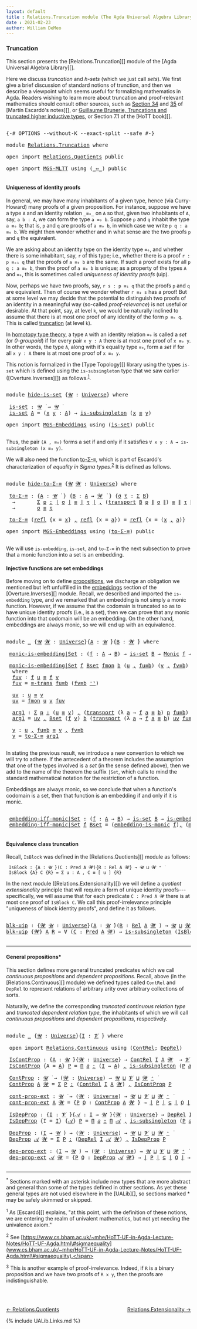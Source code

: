 ```yaml
---
layout: default
title : Relations.Truncation module (The Agda Universal Algebra Library)
date : 2021-02-23
author: William DeMeo
---
```


### <a id="truncation">Truncation</a>

This section presents the [Relations.Truncation][] module of the [Agda Universal Algebra Library][].

Here we discuss *truncation* and *h-sets* (which we just call *sets*).  We first give a brief discussion of standard notions of trunction, and then we describe a viewpoint which seems useful for formalizing mathematics in Agda. Readers wishing to learn more about truncation and proof-relevant mathematics should consult other sources, such as [Section 34](https://www.cs.bham.ac.uk/~mhe/HoTT-UF-in-Agda-Lecture-Notes/HoTT-UF-Agda.html#truncation) and [35](https://www.cs.bham.ac.uk/~mhe/HoTT-UF-in-Agda-Lecture-Notes/HoTT-UF-Agda.html#resizing) of [Martín Escardó's notes][], or [Guillaume Brunerie, Truncations and truncated higher inductive types](https://homotopytypetheory.org/2012/09/16/truncations-and-truncated-higher-inductive-types/), or Section 7.1 of the [HoTT book][].

<pre class="Agda">

<a id="1077" class="Symbol">{-#</a> <a id="1081" class="Keyword">OPTIONS</a> <a id="1089" class="Pragma">--without-K</a> <a id="1101" class="Pragma">--exact-split</a> <a id="1115" class="Pragma">--safe</a> <a id="1122" class="Symbol">#-}</a>

<a id="1127" class="Keyword">module</a> <a id="1134" href="Relations.Truncation.html" class="Module">Relations.Truncation</a> <a id="1155" class="Keyword">where</a>

<a id="1162" class="Keyword">open</a> <a id="1167" class="Keyword">import</a> <a id="1174" href="Relations.Quotients.html" class="Module">Relations.Quotients</a> <a id="1194" class="Keyword">public</a>

<a id="1202" class="Keyword">open</a> <a id="1207" class="Keyword">import</a> <a id="1214" href="MGS-MLTT.html" class="Module">MGS-MLTT</a> <a id="1223" class="Keyword">using</a> <a id="1229" class="Symbol">(</a><a id="1230" href="MGS-MLTT.html#7080" class="Function Operator">_⇔_</a><a id="1233" class="Symbol">)</a> <a id="1235" class="Keyword">public</a>

</pre>

#### <a id="uniqueness-of-identity-proofs">Uniqueness of identity proofs</a>

In general, we may have many inhabitants of a given type, hence (via Curry-Howard) many proofs of a given proposition. For instance, suppose we have a type `A` and an identity relation `_≡₀_` on `A` so that, given two inhabitants of `A`, say, `a b : A`, we can form the type `a ≡₀ b`. Suppose `p` and `q` inhabit the type `a ≡₀ b`; that is, `p` and `q` are proofs of `a ≡₀ b`, in which case we write `p q : a ≡₀ b`. We might then wonder whether and in what sense are the two proofs `p` and `q` the equivalent.

We are asking about an identity type on the identity type `≡₀`, and whether there is some inhabitant,
say, `r` of this type; i.e., whether there is a proof `r : p ≡ₓ₁ q` that the proofs of `a ≡₀ b` are the same.
If such a proof exists for all `p q : a ≡₀ b`, then the proof of `a ≡₀ b` is unique; as a property of
the types `A` and `≡₀`, this is sometimes called <a id="uniqueness-of-identity-proofs">*uniqueness of identity proofs*</a> (uip).

Now, perhaps we have two proofs, say, `r s : p ≡₁ q` that the proofs `p` and `q` are equivalent. Then of course we wonder whether `r ≡₂ s` has a proof!  But at some level we may decide that the potential to distinguish two proofs of an identity in a meaningful way (so-called *proof-relevance*) is not useful or desirable.  At that point, say, at level `k`, we would be naturally inclined to assume that there is at most one proof of any identity of the form `p ≡ₖ q`.  This is called [truncation](https://www.cs.bham.ac.uk/~mhe/HoTT-UF-in-Agda-Lecture-Notes/HoTT-UF-Agda.html#truncation) (at level `k`).

In [homotopy type theory](https://homotopytypetheory.org), a type `A` with an identity relation `≡₀` is called a *set* (or *0-groupoid*) if for every pair `x y : A` there is at most one proof of `x ≡₀ y`. In other words, the type `A`, along with it's equality type `≡₀`, form a *set* if for all `x y : A` there is at most one proof of `x ≡₀ y`.

This notion is formalized in the [Type Topology][] library using the types `is-set` which is defined using the `is-subsingleton` type that we saw earlier ([Overture.Inverses][]) as follows.<sup>[1](Relations.Truncation.html#fn1)</sup>.

<pre class="Agda">

<a id="3492" class="Keyword">module</a> <a id="hide-is-set"></a><a id="3499" href="Relations.Truncation.html#3499" class="Module">hide-is-set</a> <a id="3511" class="Symbol">{</a><a id="3512" href="Relations.Truncation.html#3512" class="Bound">𝓤</a> <a id="3514" class="Symbol">:</a> <a id="3516" href="Universes.html#205" class="Postulate">Universe</a><a id="3524" class="Symbol">}</a> <a id="3526" class="Keyword">where</a>

 <a id="hide-is-set.is-set"></a><a id="3534" href="Relations.Truncation.html#3534" class="Function">is-set</a> <a id="3541" class="Symbol">:</a> <a id="3543" href="Relations.Truncation.html#3512" class="Bound">𝓤</a> <a id="3545" href="Universes.html#403" class="Function Operator">̇</a> <a id="3547" class="Symbol">→</a> <a id="3549" href="Relations.Truncation.html#3512" class="Bound">𝓤</a> <a id="3551" href="Universes.html#403" class="Function Operator">̇</a>
 <a id="3554" href="Relations.Truncation.html#3534" class="Function">is-set</a> <a id="3561" href="Relations.Truncation.html#3561" class="Bound">A</a> <a id="3563" class="Symbol">=</a> <a id="3565" class="Symbol">(</a><a id="3566" href="Relations.Truncation.html#3566" class="Bound">x</a> <a id="3568" href="Relations.Truncation.html#3568" class="Bound">y</a> <a id="3570" class="Symbol">:</a> <a id="3572" href="Relations.Truncation.html#3561" class="Bound">A</a><a id="3573" class="Symbol">)</a> <a id="3575" class="Symbol">→</a> <a id="3577" href="MGS-Basic-UF.html#743" class="Function">is-subsingleton</a> <a id="3593" class="Symbol">(</a><a id="3594" href="Relations.Truncation.html#3566" class="Bound">x</a> <a id="3596" href="Overture.Equality.html#2419" class="Datatype Operator">≡</a> <a id="3598" href="Relations.Truncation.html#3568" class="Bound">y</a><a id="3599" class="Symbol">)</a>

<a id="3602" class="Keyword">open</a> <a id="3607" class="Keyword">import</a> <a id="3614" href="MGS-Embeddings.html" class="Module">MGS-Embeddings</a> <a id="3629" class="Keyword">using</a> <a id="3635" class="Symbol">(</a><a id="3636" href="MGS-Basic-UF.html#1929" class="Function">is-set</a><a id="3642" class="Symbol">)</a> <a id="3644" class="Keyword">public</a>

</pre>

Thus, the pair `(A , ≡₀)` forms a set if and only if it satisfies `∀ x y : A → is-subsingleton (x ≡₀ y)`.

We will also need the function [to-Σ-≡](https://www.cs.bham.ac.uk/~mhe/HoTT-UF-in-Agda-Lecture-Notes/HoTT-UF-Agda.html#sigmaequality), which is part of Escardó's characterization of *equality in Sigma types*.<sup>[2](Relations.Truncation.html#fn2)</sup> It is defined as follows.

<pre class="Agda">

<a id="4066" class="Keyword">module</a> <a id="hide-to-Σ-≡"></a><a id="4073" href="Relations.Truncation.html#4073" class="Module">hide-to-Σ-≡</a> <a id="4085" class="Symbol">{</a><a id="4086" href="Relations.Truncation.html#4086" class="Bound">𝓤</a> <a id="4088" href="Relations.Truncation.html#4088" class="Bound">𝓦</a> <a id="4090" class="Symbol">:</a> <a id="4092" href="Universes.html#205" class="Postulate">Universe</a><a id="4100" class="Symbol">}</a> <a id="4102" class="Keyword">where</a>

 <a id="hide-to-Σ-≡.to-Σ-≡"></a><a id="4110" href="Relations.Truncation.html#4110" class="Function">to-Σ-≡</a> <a id="4117" class="Symbol">:</a> <a id="4119" class="Symbol">{</a><a id="4120" href="Relations.Truncation.html#4120" class="Bound">A</a> <a id="4122" class="Symbol">:</a> <a id="4124" href="Relations.Truncation.html#4086" class="Bound">𝓤</a> <a id="4126" href="Universes.html#403" class="Function Operator">̇</a> <a id="4128" class="Symbol">}</a> <a id="4130" class="Symbol">{</a><a id="4131" href="Relations.Truncation.html#4131" class="Bound">B</a> <a id="4133" class="Symbol">:</a> <a id="4135" href="Relations.Truncation.html#4120" class="Bound">A</a> <a id="4137" class="Symbol">→</a> <a id="4139" href="Relations.Truncation.html#4088" class="Bound">𝓦</a> <a id="4141" href="Universes.html#403" class="Function Operator">̇</a> <a id="4143" class="Symbol">}</a> <a id="4145" class="Symbol">{</a><a id="4146" href="Relations.Truncation.html#4146" class="Bound">σ</a> <a id="4148" href="Relations.Truncation.html#4148" class="Bound">τ</a> <a id="4150" class="Symbol">:</a> <a id="4152" href="Sigma-Type.html#120" class="Record">Σ</a> <a id="4154" href="Relations.Truncation.html#4131" class="Bound">B</a><a id="4155" class="Symbol">}</a>
  <a id="4159" class="Symbol">→</a>       <a id="4167" href="MGS-MLTT.html#3074" class="Function">Σ</a> <a id="4169" href="Relations.Truncation.html#4169" class="Bound">p</a> <a id="4171" href="MGS-MLTT.html#3074" class="Function">꞉</a> <a id="4173" href="Overture.Preliminaries.html#13832" class="Function Operator">∣</a> <a id="4175" href="Relations.Truncation.html#4146" class="Bound">σ</a> <a id="4177" href="Overture.Preliminaries.html#13832" class="Function Operator">∣</a> <a id="4179" href="Overture.Equality.html#2419" class="Datatype Operator">≡</a> <a id="4181" href="Overture.Preliminaries.html#13832" class="Function Operator">∣</a> <a id="4183" href="Relations.Truncation.html#4148" class="Bound">τ</a> <a id="4185" href="Overture.Preliminaries.html#13832" class="Function Operator">∣</a> <a id="4187" href="MGS-MLTT.html#3074" class="Function">,</a> <a id="4189" class="Symbol">(</a><a id="4190" href="MGS-MLTT.html#4946" class="Function">transport</a> <a id="4200" href="Relations.Truncation.html#4131" class="Bound">B</a> <a id="4202" href="Relations.Truncation.html#4169" class="Bound">p</a> <a id="4204" href="Overture.Preliminaries.html#13884" class="Function Operator">∥</a> <a id="4206" href="Relations.Truncation.html#4146" class="Bound">σ</a> <a id="4208" href="Overture.Preliminaries.html#13884" class="Function Operator">∥</a><a id="4209" class="Symbol">)</a> <a id="4211" href="Overture.Equality.html#2419" class="Datatype Operator">≡</a> <a id="4213" href="Overture.Preliminaries.html#13884" class="Function Operator">∥</a> <a id="4215" href="Relations.Truncation.html#4148" class="Bound">τ</a> <a id="4217" href="Overture.Preliminaries.html#13884" class="Function Operator">∥</a>
  <a id="4221" class="Symbol">→</a>       <a id="4229" href="Relations.Truncation.html#4146" class="Bound">σ</a> <a id="4231" href="Overture.Equality.html#2419" class="Datatype Operator">≡</a> <a id="4233" href="Relations.Truncation.html#4148" class="Bound">τ</a>

 <a id="4237" href="Relations.Truncation.html#4110" class="Function">to-Σ-≡</a> <a id="4244" class="Symbol">(</a><a id="4245" href="Identity-Type.html#162" class="InductiveConstructor">refl</a> <a id="4250" class="Symbol">{</a><a id="4251" class="Argument">x</a> <a id="4253" class="Symbol">=</a> <a id="4255" href="Relations.Truncation.html#4255" class="Bound">x</a><a id="4256" class="Symbol">}</a> <a id="4258" href="MGS-MLTT.html#2929" class="InductiveConstructor Operator">,</a> <a id="4260" href="Identity-Type.html#162" class="InductiveConstructor">refl</a> <a id="4265" class="Symbol">{</a><a id="4266" class="Argument">x</a> <a id="4268" class="Symbol">=</a> <a id="4270" href="Relations.Truncation.html#4270" class="Bound">a</a><a id="4271" class="Symbol">})</a> <a id="4274" class="Symbol">=</a> <a id="4276" href="Identity-Type.html#162" class="InductiveConstructor">refl</a> <a id="4281" class="Symbol">{</a><a id="4282" class="Argument">x</a> <a id="4284" class="Symbol">=</a> <a id="4286" class="Symbol">(</a><a id="4287" href="Relations.Truncation.html#4255" class="Bound">x</a> <a id="4289" href="MGS-MLTT.html#2929" class="InductiveConstructor Operator">,</a> <a id="4291" href="Relations.Truncation.html#4270" class="Bound">a</a><a id="4292" class="Symbol">)}</a>

<a id="4296" class="Keyword">open</a> <a id="4301" class="Keyword">import</a> <a id="4308" href="MGS-Embeddings.html" class="Module">MGS-Embeddings</a> <a id="4323" class="Keyword">using</a> <a id="4329" class="Symbol">(</a><a id="4330" href="MGS-Basic-UF.html#7284" class="Function">to-Σ-≡</a><a id="4336" class="Symbol">)</a> <a id="4338" class="Keyword">public</a>

</pre>

We will use `is-embedding`, `is-set`, and `to-Σ-≡` in the next subsection to prove that a monic function into a set is an embedding.


#### <a id="injective-functions-are-set-embeddings">Injective functions are set embeddings</a>

Before moving on to define [propositions](Overture.Truncation.html#propositions), we discharge an obligation we mentioned but left unfulfilled in the [embeddings](Overture.Inverses.html#embeddings) section of the [Overture.Inverses][] module.  Recall, we described and imported the `is-embedding` type, and we remarked that an embedding is not simply a monic function.  However, if we assume that the codomain is truncated so as to have unique identity proofs (i.e., is a set), then we can prove that any monic function into that codomain will be an embedding.  On the other hand, embeddings are always monic, so we will end up with an equivalence.

<pre class="Agda">

<a id="5253" class="Keyword">module</a> <a id="5260" href="Relations.Truncation.html#5260" class="Module">_</a> <a id="5262" class="Symbol">{</a><a id="5263" href="Relations.Truncation.html#5263" class="Bound">𝓤</a> <a id="5265" href="Relations.Truncation.html#5265" class="Bound">𝓦</a> <a id="5267" class="Symbol">:</a> <a id="5269" href="Universes.html#205" class="Postulate">Universe</a><a id="5277" class="Symbol">}{</a><a id="5279" href="Relations.Truncation.html#5279" class="Bound">A</a> <a id="5281" class="Symbol">:</a> <a id="5283" href="Relations.Truncation.html#5263" class="Bound">𝓤</a> <a id="5285" href="Universes.html#403" class="Function Operator">̇</a><a id="5286" class="Symbol">}{</a><a id="5288" href="Relations.Truncation.html#5288" class="Bound">B</a> <a id="5290" class="Symbol">:</a> <a id="5292" href="Relations.Truncation.html#5265" class="Bound">𝓦</a> <a id="5294" href="Universes.html#403" class="Function Operator">̇</a><a id="5295" class="Symbol">}</a> <a id="5297" class="Keyword">where</a>

 <a id="5305" href="Relations.Truncation.html#5305" class="Function">monic-is-embedding|Set</a> <a id="5328" class="Symbol">:</a> <a id="5330" class="Symbol">(</a><a id="5331" href="Relations.Truncation.html#5331" class="Bound">f</a> <a id="5333" class="Symbol">:</a> <a id="5335" href="Relations.Truncation.html#5279" class="Bound">A</a> <a id="5337" class="Symbol">→</a> <a id="5339" href="Relations.Truncation.html#5288" class="Bound">B</a><a id="5340" class="Symbol">)</a> <a id="5342" class="Symbol">→</a> <a id="5344" href="MGS-Basic-UF.html#1929" class="Function">is-set</a> <a id="5351" href="Relations.Truncation.html#5288" class="Bound">B</a> <a id="5353" class="Symbol">→</a> <a id="5355" href="Overture.Inverses.html#3777" class="Function">Monic</a> <a id="5361" href="Relations.Truncation.html#5331" class="Bound">f</a> <a id="5363" class="Symbol">→</a> <a id="5365" href="MGS-Embeddings.html#384" class="Function">is-embedding</a> <a id="5378" href="Relations.Truncation.html#5331" class="Bound">f</a>

 <a id="5382" href="Relations.Truncation.html#5305" class="Function">monic-is-embedding|Set</a> <a id="5405" href="Relations.Truncation.html#5405" class="Bound">f</a> <a id="5407" href="Relations.Truncation.html#5407" class="Bound">Bset</a> <a id="5412" href="Relations.Truncation.html#5412" class="Bound">fmon</a> <a id="5417" href="Relations.Truncation.html#5417" class="Bound">b</a> <a id="5419" class="Symbol">(</a><a id="5420" href="Relations.Truncation.html#5420" class="Bound">u</a> <a id="5422" href="MGS-MLTT.html#2929" class="InductiveConstructor Operator">,</a> <a id="5424" href="Relations.Truncation.html#5424" class="Bound">fu≡b</a><a id="5428" class="Symbol">)</a> <a id="5430" class="Symbol">(</a><a id="5431" href="Relations.Truncation.html#5431" class="Bound">v</a> <a id="5433" href="MGS-MLTT.html#2929" class="InductiveConstructor Operator">,</a> <a id="5435" href="Relations.Truncation.html#5435" class="Bound">fv≡b</a><a id="5439" class="Symbol">)</a> <a id="5441" class="Symbol">=</a> <a id="5443" href="Relations.Truncation.html#5675" class="Function">γ</a>
  <a id="5447" class="Keyword">where</a>
  <a id="5455" href="Relations.Truncation.html#5455" class="Function">fuv</a> <a id="5459" class="Symbol">:</a> <a id="5461" href="Relations.Truncation.html#5405" class="Bound">f</a> <a id="5463" href="Relations.Truncation.html#5420" class="Bound">u</a> <a id="5465" href="Overture.Equality.html#2419" class="Datatype Operator">≡</a> <a id="5467" href="Relations.Truncation.html#5405" class="Bound">f</a> <a id="5469" href="Relations.Truncation.html#5431" class="Bound">v</a>
  <a id="5473" href="Relations.Truncation.html#5455" class="Function">fuv</a> <a id="5477" class="Symbol">=</a> <a id="5479" href="Overture.Equality.html#2957" class="Function">≡-trans</a> <a id="5487" href="Relations.Truncation.html#5424" class="Bound">fu≡b</a> <a id="5492" class="Symbol">(</a><a id="5493" href="Relations.Truncation.html#5435" class="Bound">fv≡b</a> <a id="5498" href="MGS-MLTT.html#6125" class="Function Operator">⁻¹</a><a id="5500" class="Symbol">)</a>

  <a id="5505" href="Relations.Truncation.html#5505" class="Function">uv</a> <a id="5508" class="Symbol">:</a> <a id="5510" href="Relations.Truncation.html#5420" class="Bound">u</a> <a id="5512" href="Overture.Equality.html#2419" class="Datatype Operator">≡</a> <a id="5514" href="Relations.Truncation.html#5431" class="Bound">v</a>
  <a id="5518" href="Relations.Truncation.html#5505" class="Function">uv</a> <a id="5521" class="Symbol">=</a> <a id="5523" href="Relations.Truncation.html#5412" class="Bound">fmon</a> <a id="5528" href="Relations.Truncation.html#5420" class="Bound">u</a> <a id="5530" href="Relations.Truncation.html#5431" class="Bound">v</a> <a id="5532" href="Relations.Truncation.html#5455" class="Function">fuv</a>

  <a id="5539" href="Relations.Truncation.html#5539" class="Function">arg1</a> <a id="5544" class="Symbol">:</a> <a id="5546" href="MGS-MLTT.html#3074" class="Function">Σ</a> <a id="5548" href="Relations.Truncation.html#5548" class="Bound">p</a> <a id="5550" href="MGS-MLTT.html#3074" class="Function">꞉</a> <a id="5552" class="Symbol">(</a><a id="5553" href="Relations.Truncation.html#5420" class="Bound">u</a> <a id="5555" href="Overture.Equality.html#2419" class="Datatype Operator">≡</a> <a id="5557" href="Relations.Truncation.html#5431" class="Bound">v</a><a id="5558" class="Symbol">)</a> <a id="5560" href="MGS-MLTT.html#3074" class="Function">,</a> <a id="5562" class="Symbol">(</a><a id="5563" href="MGS-MLTT.html#4946" class="Function">transport</a> <a id="5573" class="Symbol">(λ</a> <a id="5576" href="Relations.Truncation.html#5576" class="Bound">a</a> <a id="5578" class="Symbol">→</a> <a id="5580" href="Relations.Truncation.html#5405" class="Bound">f</a> <a id="5582" href="Relations.Truncation.html#5576" class="Bound">a</a> <a id="5584" href="Overture.Equality.html#2419" class="Datatype Operator">≡</a> <a id="5586" href="Relations.Truncation.html#5417" class="Bound">b</a><a id="5587" class="Symbol">)</a> <a id="5589" href="Relations.Truncation.html#5548" class="Bound">p</a> <a id="5591" href="Relations.Truncation.html#5424" class="Bound">fu≡b</a><a id="5595" class="Symbol">)</a> <a id="5597" href="Overture.Equality.html#2419" class="Datatype Operator">≡</a> <a id="5599" href="Relations.Truncation.html#5435" class="Bound">fv≡b</a>
  <a id="5606" href="Relations.Truncation.html#5539" class="Function">arg1</a> <a id="5611" class="Symbol">=</a> <a id="5613" href="Relations.Truncation.html#5505" class="Function">uv</a> <a id="5616" href="MGS-MLTT.html#2929" class="InductiveConstructor Operator">,</a> <a id="5618" href="Relations.Truncation.html#5407" class="Bound">Bset</a> <a id="5623" class="Symbol">(</a><a id="5624" href="Relations.Truncation.html#5405" class="Bound">f</a> <a id="5626" href="Relations.Truncation.html#5431" class="Bound">v</a><a id="5627" class="Symbol">)</a> <a id="5629" href="Relations.Truncation.html#5417" class="Bound">b</a> <a id="5631" class="Symbol">(</a><a id="5632" href="MGS-MLTT.html#4946" class="Function">transport</a> <a id="5642" class="Symbol">(λ</a> <a id="5645" href="Relations.Truncation.html#5645" class="Bound">a</a> <a id="5647" class="Symbol">→</a> <a id="5649" href="Relations.Truncation.html#5405" class="Bound">f</a> <a id="5651" href="Relations.Truncation.html#5645" class="Bound">a</a> <a id="5653" href="Overture.Equality.html#2419" class="Datatype Operator">≡</a> <a id="5655" href="Relations.Truncation.html#5417" class="Bound">b</a><a id="5656" class="Symbol">)</a> <a id="5658" href="Relations.Truncation.html#5505" class="Function">uv</a> <a id="5661" href="Relations.Truncation.html#5424" class="Bound">fu≡b</a><a id="5665" class="Symbol">)</a> <a id="5667" href="Relations.Truncation.html#5435" class="Bound">fv≡b</a>

  <a id="5675" href="Relations.Truncation.html#5675" class="Function">γ</a> <a id="5677" class="Symbol">:</a> <a id="5679" href="Relations.Truncation.html#5420" class="Bound">u</a> <a id="5681" href="MGS-MLTT.html#2929" class="InductiveConstructor Operator">,</a> <a id="5683" href="Relations.Truncation.html#5424" class="Bound">fu≡b</a> <a id="5688" href="Overture.Equality.html#2419" class="Datatype Operator">≡</a> <a id="5690" href="Relations.Truncation.html#5431" class="Bound">v</a> <a id="5692" href="MGS-MLTT.html#2929" class="InductiveConstructor Operator">,</a> <a id="5694" href="Relations.Truncation.html#5435" class="Bound">fv≡b</a>
  <a id="5701" href="Relations.Truncation.html#5675" class="Function">γ</a> <a id="5703" class="Symbol">=</a> <a id="5705" href="MGS-Basic-UF.html#7284" class="Function">to-Σ-≡</a> <a id="5712" href="Relations.Truncation.html#5539" class="Function">arg1</a>

</pre>

In stating the previous result, we introduce a new convention to which we will try to adhere. If the antecedent of a theorem includes the assumption that one of the types involved is a *set* (in the sense defined above), then we add to the name of the theorem the suffix `|Set`, which calls to mind the standard mathematical notation for the restriction of a function.

Embeddings are always monic, so we conclude that when a function's codomain is a set, then that function is an embedding if and only if it is monic.

<pre class="Agda">

 <a id="6265" href="Relations.Truncation.html#6265" class="Function">embedding-iff-monic|Set</a> <a id="6289" class="Symbol">:</a> <a id="6291" class="Symbol">(</a><a id="6292" href="Relations.Truncation.html#6292" class="Bound">f</a> <a id="6294" class="Symbol">:</a> <a id="6296" href="Relations.Truncation.html#5279" class="Bound">A</a> <a id="6298" class="Symbol">→</a> <a id="6300" href="Relations.Truncation.html#5288" class="Bound">B</a><a id="6301" class="Symbol">)</a> <a id="6303" class="Symbol">→</a> <a id="6305" href="MGS-Basic-UF.html#1929" class="Function">is-set</a> <a id="6312" href="Relations.Truncation.html#5288" class="Bound">B</a> <a id="6314" class="Symbol">→</a> <a id="6316" href="MGS-Embeddings.html#384" class="Function">is-embedding</a> <a id="6329" href="Relations.Truncation.html#6292" class="Bound">f</a> <a id="6331" href="MGS-MLTT.html#7080" class="Function Operator">⇔</a> <a id="6333" href="Overture.Inverses.html#3777" class="Function">Monic</a> <a id="6339" href="Relations.Truncation.html#6292" class="Bound">f</a>
 <a id="6342" href="Relations.Truncation.html#6265" class="Function">embedding-iff-monic|Set</a> <a id="6366" href="Relations.Truncation.html#6366" class="Bound">f</a> <a id="6368" href="Relations.Truncation.html#6368" class="Bound">Bset</a> <a id="6373" class="Symbol">=</a> <a id="6375" class="Symbol">(</a><a id="6376" href="Overture.Inverses.html#5685" class="Function">embedding-is-monic</a> <a id="6395" href="Relations.Truncation.html#6366" class="Bound">f</a><a id="6396" class="Symbol">)</a><a id="6397" href="MGS-MLTT.html#2929" class="InductiveConstructor Operator">,</a> <a id="6399" class="Symbol">(</a><a id="6400" href="Relations.Truncation.html#5305" class="Function">monic-is-embedding|Set</a> <a id="6423" href="Relations.Truncation.html#6366" class="Bound">f</a> <a id="6425" href="Relations.Truncation.html#6368" class="Bound">Bset</a><a id="6429" class="Symbol">)</a>

</pre>


#### <a id="equivalence-class-truncation">Equivalence class truncation</a>

Recall, `IsBlock` was defined in the [Relations.Quotients][] module as follows:

```
 IsBlock : {A : 𝓤 ̇}(C : Pred A 𝓦){R : Rel A 𝓦} → 𝓤 ⊔ 𝓦 ⁺ ̇
 IsBlock {A} C {R} = Σ u ꞉ A , C ≡ [ u ] {R}
```

In the next module ([Relations.Extensionality][]) we will define a *quotient extensionality* principle that will require a form of unique identity proofs---specifically, we will assume that for each predicate `C : Pred A 𝓦` there is at most one proof of `IsBlock C`. We call this proof-irrelevance principle "uniqueness of block identity proofs", and define it as follows.

<pre class="Agda">

<a id="blk-uip"></a><a id="7104" href="Relations.Truncation.html#7104" class="Function">blk-uip</a> <a id="7112" class="Symbol">:</a> <a id="7114" class="Symbol">{</a><a id="7115" href="Relations.Truncation.html#7115" class="Bound">𝓦</a> <a id="7117" href="Relations.Truncation.html#7117" class="Bound">𝓤</a> <a id="7119" class="Symbol">:</a> <a id="7121" href="Universes.html#205" class="Postulate">Universe</a><a id="7129" class="Symbol">}(</a><a id="7131" href="Relations.Truncation.html#7131" class="Bound">A</a> <a id="7133" class="Symbol">:</a> <a id="7135" href="Relations.Truncation.html#7117" class="Bound">𝓤</a> <a id="7137" href="Universes.html#403" class="Function Operator">̇</a><a id="7138" class="Symbol">)(</a><a id="7140" href="Relations.Truncation.html#7140" class="Bound">R</a> <a id="7142" class="Symbol">:</a> <a id="7144" href="Relations.Discrete.html#4775" class="Function">Rel</a> <a id="7148" href="Relations.Truncation.html#7131" class="Bound">A</a> <a id="7150" href="Relations.Truncation.html#7115" class="Bound">𝓦</a> <a id="7152" class="Symbol">)</a> <a id="7154" class="Symbol">→</a> <a id="7156" href="Relations.Truncation.html#7117" class="Bound">𝓤</a> <a id="7158" href="Agda.Primitive.html#636" class="Primitive Operator">⊔</a> <a id="7160" href="Relations.Truncation.html#7115" class="Bound">𝓦</a> <a id="7162" href="Universes.html#181" class="Primitive Operator">⁺</a> <a id="7164" href="Universes.html#403" class="Function Operator">̇</a>
<a id="7166" href="Relations.Truncation.html#7104" class="Function">blk-uip</a> <a id="7174" class="Symbol">{</a><a id="7175" href="Relations.Truncation.html#7175" class="Bound">𝓦</a><a id="7176" class="Symbol">}</a> <a id="7178" href="Relations.Truncation.html#7178" class="Bound">A</a> <a id="7180" href="Relations.Truncation.html#7180" class="Bound">R</a> <a id="7182" class="Symbol">=</a> <a id="7184" class="Symbol">∀</a> <a id="7186" class="Symbol">(</a><a id="7187" href="Relations.Truncation.html#7187" class="Bound">C</a> <a id="7189" class="Symbol">:</a> <a id="7191" href="Relations.Discrete.html#1534" class="Function">Pred</a> <a id="7196" href="Relations.Truncation.html#7178" class="Bound">A</a> <a id="7198" href="Relations.Truncation.html#7175" class="Bound">𝓦</a><a id="7199" class="Symbol">)</a> <a id="7201" class="Symbol">→</a> <a id="7203" href="MGS-Basic-UF.html#743" class="Function">is-subsingleton</a> <a id="7219" class="Symbol">(</a><a id="7220" href="Relations.Quotients.html#4062" class="Function">IsBlock</a> <a id="7228" href="Relations.Truncation.html#7187" class="Bound">C</a> <a id="7230" class="Symbol">{</a><a id="7231" href="Relations.Truncation.html#7180" class="Bound">R</a><a id="7232" class="Symbol">})</a>

</pre>


----------------------------

#### <a id="general-propositions">General propositions*</a>

This section defines more general truncated predicates which we call *continuous propositions* and *dependent propositions*. Recall, above (in the [Relations.Continuous][] module) we defined types called `ContRel` and `DepRel` to represent relations of arbitrary arity over arbitrary collections of sorts.

Naturally, we define the corresponding *truncated continuous relation type* and *truncated dependent relation type*, the inhabitants of which we will call *continuous propositions* and *dependent propositions*, respectively.

<pre class="Agda">

<a id="7887" class="Keyword">module</a> <a id="7894" href="Relations.Truncation.html#7894" class="Module">_</a> <a id="7896" class="Symbol">{</a><a id="7897" href="Relations.Truncation.html#7897" class="Bound">𝓤</a> <a id="7899" class="Symbol">:</a> <a id="7901" href="Universes.html#205" class="Postulate">Universe</a><a id="7909" class="Symbol">}{</a><a id="7911" href="Relations.Truncation.html#7911" class="Bound">I</a> <a id="7913" class="Symbol">:</a> <a id="7915" href="Universes.html#262" class="Generalizable">𝓥</a> <a id="7917" href="Universes.html#403" class="Function Operator">̇</a><a id="7918" class="Symbol">}</a> <a id="7920" class="Keyword">where</a>

 <a id="7928" class="Keyword">open</a> <a id="7933" class="Keyword">import</a> <a id="7940" href="Relations.Continuous.html" class="Module">Relations.Continuous</a> <a id="7961" class="Keyword">using</a> <a id="7967" class="Symbol">(</a><a id="7968" href="Relations.Continuous.html#2959" class="Function">ContRel</a><a id="7975" class="Symbol">;</a> <a id="7977" href="Relations.Continuous.html#3581" class="Function">DepRel</a><a id="7983" class="Symbol">)</a>

 <a id="7987" href="Relations.Truncation.html#7987" class="Function">IsContProp</a> <a id="7998" class="Symbol">:</a> <a id="8000" class="Symbol">{</a><a id="8001" href="Relations.Truncation.html#8001" class="Bound">A</a> <a id="8003" class="Symbol">:</a> <a id="8005" href="Relations.Truncation.html#7897" class="Bound">𝓤</a> <a id="8007" href="Universes.html#403" class="Function Operator">̇</a><a id="8008" class="Symbol">}{</a><a id="8010" href="Relations.Truncation.html#8010" class="Bound">𝓦</a> <a id="8012" class="Symbol">:</a> <a id="8014" href="Universes.html#205" class="Postulate">Universe</a><a id="8022" class="Symbol">}</a> <a id="8024" class="Symbol">→</a> <a id="8026" href="Relations.Continuous.html#2959" class="Function">ContRel</a> <a id="8034" href="Relations.Truncation.html#7911" class="Bound">I</a> <a id="8036" href="Relations.Truncation.html#8001" class="Bound">A</a> <a id="8038" href="Relations.Truncation.html#8010" class="Bound">𝓦</a>  <a id="8041" class="Symbol">→</a> <a id="8043" href="Relations.Truncation.html#7915" class="Bound">𝓥</a> <a id="8045" href="Agda.Primitive.html#636" class="Primitive Operator">⊔</a> <a id="8047" href="Relations.Truncation.html#7897" class="Bound">𝓤</a> <a id="8049" href="Agda.Primitive.html#636" class="Primitive Operator">⊔</a> <a id="8051" href="Relations.Truncation.html#8010" class="Bound">𝓦</a> <a id="8053" href="Universes.html#403" class="Function Operator">̇</a>
 <a id="8056" href="Relations.Truncation.html#7987" class="Function">IsContProp</a> <a id="8067" class="Symbol">{</a><a id="8068" class="Argument">A</a> <a id="8070" class="Symbol">=</a> <a id="8072" href="Relations.Truncation.html#8072" class="Bound">A</a><a id="8073" class="Symbol">}</a> <a id="8075" href="Relations.Truncation.html#8075" class="Bound">P</a> <a id="8077" class="Symbol">=</a> <a id="8079" href="MGS-MLTT.html#3635" class="Function">Π</a> <a id="8081" href="Relations.Truncation.html#8081" class="Bound">𝑎</a> <a id="8083" href="MGS-MLTT.html#3635" class="Function">꞉</a> <a id="8085" class="Symbol">(</a><a id="8086" href="Relations.Truncation.html#7911" class="Bound">I</a> <a id="8088" class="Symbol">→</a> <a id="8090" href="Relations.Truncation.html#8072" class="Bound">A</a><a id="8091" class="Symbol">)</a> <a id="8093" href="MGS-MLTT.html#3635" class="Function">,</a> <a id="8095" href="MGS-Basic-UF.html#743" class="Function">is-subsingleton</a> <a id="8111" class="Symbol">(</a><a id="8112" href="Relations.Truncation.html#8075" class="Bound">P</a> <a id="8114" href="Relations.Truncation.html#8081" class="Bound">𝑎</a><a id="8115" class="Symbol">)</a>

 <a id="8119" href="Relations.Truncation.html#8119" class="Function">ContProp</a> <a id="8128" class="Symbol">:</a> <a id="8130" href="Relations.Truncation.html#7897" class="Bound">𝓤</a> <a id="8132" href="Universes.html#403" class="Function Operator">̇</a> <a id="8134" class="Symbol">→</a> <a id="8136" class="Symbol">(</a><a id="8137" href="Relations.Truncation.html#8137" class="Bound">𝓦</a> <a id="8139" class="Symbol">:</a> <a id="8141" href="Universes.html#205" class="Postulate">Universe</a><a id="8149" class="Symbol">)</a> <a id="8151" class="Symbol">→</a> <a id="8153" href="Relations.Truncation.html#7897" class="Bound">𝓤</a> <a id="8155" href="Agda.Primitive.html#636" class="Primitive Operator">⊔</a> <a id="8157" href="Relations.Truncation.html#7915" class="Bound">𝓥</a> <a id="8159" href="Agda.Primitive.html#636" class="Primitive Operator">⊔</a> <a id="8161" href="Relations.Truncation.html#8137" class="Bound">𝓦</a> <a id="8163" href="Universes.html#181" class="Primitive Operator">⁺</a> <a id="8165" href="Universes.html#403" class="Function Operator">̇</a>
 <a id="8168" href="Relations.Truncation.html#8119" class="Function">ContProp</a> <a id="8177" href="Relations.Truncation.html#8177" class="Bound">A</a> <a id="8179" href="Relations.Truncation.html#8179" class="Bound">𝓦</a> <a id="8181" class="Symbol">=</a> <a id="8183" href="MGS-MLTT.html#3074" class="Function">Σ</a> <a id="8185" href="Relations.Truncation.html#8185" class="Bound">P</a> <a id="8187" href="MGS-MLTT.html#3074" class="Function">꞉</a> <a id="8189" class="Symbol">(</a><a id="8190" href="Relations.Continuous.html#2959" class="Function">ContRel</a> <a id="8198" href="Relations.Truncation.html#7911" class="Bound">I</a> <a id="8200" href="Relations.Truncation.html#8177" class="Bound">A</a> <a id="8202" href="Relations.Truncation.html#8179" class="Bound">𝓦</a><a id="8203" class="Symbol">)</a> <a id="8205" href="MGS-MLTT.html#3074" class="Function">,</a> <a id="8207" href="Relations.Truncation.html#7987" class="Function">IsContProp</a> <a id="8218" href="Relations.Truncation.html#8185" class="Bound">P</a>

 <a id="8222" href="Relations.Truncation.html#8222" class="Function">cont-prop-ext</a> <a id="8236" class="Symbol">:</a> <a id="8238" href="Relations.Truncation.html#7897" class="Bound">𝓤</a> <a id="8240" href="Universes.html#403" class="Function Operator">̇</a> <a id="8242" class="Symbol">→</a> <a id="8244" class="Symbol">(</a><a id="8245" href="Relations.Truncation.html#8245" class="Bound">𝓦</a> <a id="8247" class="Symbol">:</a> <a id="8249" href="Universes.html#205" class="Postulate">Universe</a><a id="8257" class="Symbol">)</a> <a id="8259" class="Symbol">→</a> <a id="8261" href="Relations.Truncation.html#7897" class="Bound">𝓤</a> <a id="8263" href="Agda.Primitive.html#636" class="Primitive Operator">⊔</a> <a id="8265" href="Relations.Truncation.html#7915" class="Bound">𝓥</a> <a id="8267" href="Agda.Primitive.html#636" class="Primitive Operator">⊔</a> <a id="8269" href="Relations.Truncation.html#8245" class="Bound">𝓦</a> <a id="8271" href="Universes.html#181" class="Primitive Operator">⁺</a> <a id="8273" href="Universes.html#403" class="Function Operator">̇</a>
 <a id="8276" href="Relations.Truncation.html#8222" class="Function">cont-prop-ext</a> <a id="8290" href="Relations.Truncation.html#8290" class="Bound">A</a> <a id="8292" href="Relations.Truncation.html#8292" class="Bound">𝓦</a> <a id="8294" class="Symbol">=</a> <a id="8296" class="Symbol">{</a><a id="8297" href="Relations.Truncation.html#8297" class="Bound">P</a> <a id="8299" href="Relations.Truncation.html#8299" class="Bound">Q</a> <a id="8301" class="Symbol">:</a> <a id="8303" href="Relations.Truncation.html#8119" class="Function">ContProp</a> <a id="8312" href="Relations.Truncation.html#8290" class="Bound">A</a> <a id="8314" href="Relations.Truncation.html#8292" class="Bound">𝓦</a> <a id="8316" class="Symbol">}</a> <a id="8318" class="Symbol">→</a> <a id="8320" href="Overture.Preliminaries.html#13832" class="Function Operator">∣</a> <a id="8322" href="Relations.Truncation.html#8297" class="Bound">P</a> <a id="8324" href="Overture.Preliminaries.html#13832" class="Function Operator">∣</a> <a id="8326" href="Relations.Discrete.html#2587" class="Function Operator">⊆</a> <a id="8328" href="Overture.Preliminaries.html#13832" class="Function Operator">∣</a> <a id="8330" href="Relations.Truncation.html#8299" class="Bound">Q</a> <a id="8332" href="Overture.Preliminaries.html#13832" class="Function Operator">∣</a> <a id="8334" class="Symbol">→</a> <a id="8336" href="Overture.Preliminaries.html#13832" class="Function Operator">∣</a> <a id="8338" href="Relations.Truncation.html#8299" class="Bound">Q</a> <a id="8340" href="Overture.Preliminaries.html#13832" class="Function Operator">∣</a> <a id="8342" href="Relations.Discrete.html#2587" class="Function Operator">⊆</a> <a id="8344" href="Overture.Preliminaries.html#13832" class="Function Operator">∣</a> <a id="8346" href="Relations.Truncation.html#8297" class="Bound">P</a> <a id="8348" href="Overture.Preliminaries.html#13832" class="Function Operator">∣</a> <a id="8350" class="Symbol">→</a> <a id="8352" href="Relations.Truncation.html#8297" class="Bound">P</a> <a id="8354" href="Overture.Equality.html#2419" class="Datatype Operator">≡</a> <a id="8356" href="Relations.Truncation.html#8299" class="Bound">Q</a>

 <a id="8360" href="Relations.Truncation.html#8360" class="Function">IsDepProp</a> <a id="8370" class="Symbol">:</a> <a id="8372" class="Symbol">{</a><a id="8373" href="Relations.Truncation.html#8373" class="Bound">I</a> <a id="8375" class="Symbol">:</a> <a id="8377" href="Relations.Truncation.html#7915" class="Bound">𝓥</a> <a id="8379" href="Universes.html#403" class="Function Operator">̇</a><a id="8380" class="Symbol">}{</a><a id="8382" href="Relations.Truncation.html#8382" class="Bound">𝒜</a> <a id="8384" class="Symbol">:</a> <a id="8386" href="Relations.Truncation.html#8373" class="Bound">I</a> <a id="8388" class="Symbol">→</a> <a id="8390" href="Relations.Truncation.html#7897" class="Bound">𝓤</a> <a id="8392" href="Universes.html#403" class="Function Operator">̇</a><a id="8393" class="Symbol">}{</a><a id="8395" href="Relations.Truncation.html#8395" class="Bound">𝓦</a> <a id="8397" class="Symbol">:</a> <a id="8399" href="Universes.html#205" class="Postulate">Universe</a><a id="8407" class="Symbol">}</a> <a id="8409" class="Symbol">→</a> <a id="8411" href="Relations.Continuous.html#3581" class="Function">DepRel</a> <a id="8418" href="Relations.Truncation.html#8373" class="Bound">I</a> <a id="8420" href="Relations.Truncation.html#8382" class="Bound">𝒜</a> <a id="8422" href="Relations.Truncation.html#8395" class="Bound">𝓦</a>  <a id="8425" class="Symbol">→</a> <a id="8427" href="Relations.Truncation.html#7915" class="Bound">𝓥</a> <a id="8429" href="Agda.Primitive.html#636" class="Primitive Operator">⊔</a> <a id="8431" href="Relations.Truncation.html#7897" class="Bound">𝓤</a> <a id="8433" href="Agda.Primitive.html#636" class="Primitive Operator">⊔</a> <a id="8435" href="Relations.Truncation.html#8395" class="Bound">𝓦</a> <a id="8437" href="Universes.html#403" class="Function Operator">̇</a>
 <a id="8440" href="Relations.Truncation.html#8360" class="Function">IsDepProp</a> <a id="8450" class="Symbol">{</a><a id="8451" class="Argument">I</a> <a id="8453" class="Symbol">=</a> <a id="8455" href="Relations.Truncation.html#8455" class="Bound">I</a><a id="8456" class="Symbol">}</a> <a id="8458" class="Symbol">{</a><a id="8459" href="Relations.Truncation.html#8459" class="Bound">𝒜</a><a id="8460" class="Symbol">}</a> <a id="8462" href="Relations.Truncation.html#8462" class="Bound">P</a> <a id="8464" class="Symbol">=</a> <a id="8466" href="MGS-MLTT.html#3635" class="Function">Π</a> <a id="8468" href="Relations.Truncation.html#8468" class="Bound">𝑎</a> <a id="8470" href="MGS-MLTT.html#3635" class="Function">꞉</a> <a id="8472" href="MGS-MLTT.html#3562" class="Function">Π</a> <a id="8474" href="Relations.Truncation.html#8459" class="Bound">𝒜</a> <a id="8476" href="MGS-MLTT.html#3635" class="Function">,</a> <a id="8478" href="MGS-Basic-UF.html#743" class="Function">is-subsingleton</a> <a id="8494" class="Symbol">(</a><a id="8495" href="Relations.Truncation.html#8462" class="Bound">P</a> <a id="8497" href="Relations.Truncation.html#8468" class="Bound">𝑎</a><a id="8498" class="Symbol">)</a>

 <a id="8502" href="Relations.Truncation.html#8502" class="Function">DepProp</a> <a id="8510" class="Symbol">:</a> <a id="8512" class="Symbol">(</a><a id="8513" href="Relations.Truncation.html#7911" class="Bound">I</a> <a id="8515" class="Symbol">→</a> <a id="8517" href="Relations.Truncation.html#7897" class="Bound">𝓤</a> <a id="8519" href="Universes.html#403" class="Function Operator">̇</a><a id="8520" class="Symbol">)</a> <a id="8522" class="Symbol">→</a> <a id="8524" class="Symbol">(</a><a id="8525" href="Relations.Truncation.html#8525" class="Bound">𝓦</a> <a id="8527" class="Symbol">:</a> <a id="8529" href="Universes.html#205" class="Postulate">Universe</a><a id="8537" class="Symbol">)</a> <a id="8539" class="Symbol">→</a> <a id="8541" href="Relations.Truncation.html#7897" class="Bound">𝓤</a> <a id="8543" href="Agda.Primitive.html#636" class="Primitive Operator">⊔</a> <a id="8545" href="Relations.Truncation.html#7915" class="Bound">𝓥</a> <a id="8547" href="Agda.Primitive.html#636" class="Primitive Operator">⊔</a> <a id="8549" href="Relations.Truncation.html#8525" class="Bound">𝓦</a> <a id="8551" href="Universes.html#181" class="Primitive Operator">⁺</a> <a id="8553" href="Universes.html#403" class="Function Operator">̇</a>
 <a id="8556" href="Relations.Truncation.html#8502" class="Function">DepProp</a> <a id="8564" href="Relations.Truncation.html#8564" class="Bound">𝒜</a> <a id="8566" href="Relations.Truncation.html#8566" class="Bound">𝓦</a> <a id="8568" class="Symbol">=</a> <a id="8570" href="MGS-MLTT.html#3074" class="Function">Σ</a> <a id="8572" href="Relations.Truncation.html#8572" class="Bound">P</a> <a id="8574" href="MGS-MLTT.html#3074" class="Function">꞉</a> <a id="8576" class="Symbol">(</a><a id="8577" href="Relations.Continuous.html#3581" class="Function">DepRel</a> <a id="8584" href="Relations.Truncation.html#7911" class="Bound">I</a> <a id="8586" href="Relations.Truncation.html#8564" class="Bound">𝒜</a> <a id="8588" href="Relations.Truncation.html#8566" class="Bound">𝓦</a><a id="8589" class="Symbol">)</a> <a id="8591" href="MGS-MLTT.html#3074" class="Function">,</a> <a id="8593" href="Relations.Truncation.html#8360" class="Function">IsDepProp</a> <a id="8603" href="Relations.Truncation.html#8572" class="Bound">P</a>

 <a id="8607" href="Relations.Truncation.html#8607" class="Function">dep-prop-ext</a> <a id="8620" class="Symbol">:</a> <a id="8622" class="Symbol">(</a><a id="8623" href="Relations.Truncation.html#7911" class="Bound">I</a> <a id="8625" class="Symbol">→</a> <a id="8627" href="Relations.Truncation.html#7897" class="Bound">𝓤</a> <a id="8629" href="Universes.html#403" class="Function Operator">̇</a><a id="8630" class="Symbol">)</a> <a id="8632" class="Symbol">→</a> <a id="8634" class="Symbol">(</a><a id="8635" href="Relations.Truncation.html#8635" class="Bound">𝓦</a> <a id="8637" class="Symbol">:</a> <a id="8639" href="Universes.html#205" class="Postulate">Universe</a><a id="8647" class="Symbol">)</a> <a id="8649" class="Symbol">→</a> <a id="8651" href="Relations.Truncation.html#7897" class="Bound">𝓤</a> <a id="8653" href="Agda.Primitive.html#636" class="Primitive Operator">⊔</a> <a id="8655" href="Relations.Truncation.html#7915" class="Bound">𝓥</a> <a id="8657" href="Agda.Primitive.html#636" class="Primitive Operator">⊔</a> <a id="8659" href="Relations.Truncation.html#8635" class="Bound">𝓦</a> <a id="8661" href="Universes.html#181" class="Primitive Operator">⁺</a> <a id="8663" href="Universes.html#403" class="Function Operator">̇</a>
 <a id="8666" href="Relations.Truncation.html#8607" class="Function">dep-prop-ext</a> <a id="8679" href="Relations.Truncation.html#8679" class="Bound">𝒜</a> <a id="8681" href="Relations.Truncation.html#8681" class="Bound">𝓦</a> <a id="8683" class="Symbol">=</a> <a id="8685" class="Symbol">{</a><a id="8686" href="Relations.Truncation.html#8686" class="Bound">P</a> <a id="8688" href="Relations.Truncation.html#8688" class="Bound">Q</a> <a id="8690" class="Symbol">:</a> <a id="8692" href="Relations.Truncation.html#8502" class="Function">DepProp</a> <a id="8700" href="Relations.Truncation.html#8679" class="Bound">𝒜</a> <a id="8702" href="Relations.Truncation.html#8681" class="Bound">𝓦</a><a id="8703" class="Symbol">}</a> <a id="8705" class="Symbol">→</a> <a id="8707" href="Overture.Preliminaries.html#13832" class="Function Operator">∣</a> <a id="8709" href="Relations.Truncation.html#8686" class="Bound">P</a> <a id="8711" href="Overture.Preliminaries.html#13832" class="Function Operator">∣</a> <a id="8713" href="Relations.Discrete.html#2587" class="Function Operator">⊆</a> <a id="8715" href="Overture.Preliminaries.html#13832" class="Function Operator">∣</a> <a id="8717" href="Relations.Truncation.html#8688" class="Bound">Q</a> <a id="8719" href="Overture.Preliminaries.html#13832" class="Function Operator">∣</a> <a id="8721" class="Symbol">→</a> <a id="8723" href="Overture.Preliminaries.html#13832" class="Function Operator">∣</a> <a id="8725" href="Relations.Truncation.html#8688" class="Bound">Q</a> <a id="8727" href="Overture.Preliminaries.html#13832" class="Function Operator">∣</a> <a id="8729" href="Relations.Discrete.html#2587" class="Function Operator">⊆</a> <a id="8731" href="Overture.Preliminaries.html#13832" class="Function Operator">∣</a> <a id="8733" href="Relations.Truncation.html#8686" class="Bound">P</a> <a id="8735" href="Overture.Preliminaries.html#13832" class="Function Operator">∣</a> <a id="8737" class="Symbol">→</a> <a id="8739" href="Relations.Truncation.html#8686" class="Bound">P</a> <a id="8741" href="Overture.Equality.html#2419" class="Datatype Operator">≡</a> <a id="8743" href="Relations.Truncation.html#8688" class="Bound">Q</a>

</pre>


-----------------------------------

<sup>*</sup><span class="footnote" id="fn0"> Sections marked with an asterisk include new types that are more abstract and general than some of the types defined in other sections. As yet these general types are not used elsewhere in the [UALib][], so sections marked * may be safely skimmed or skipped.</span>


<sup>1</sup><span class="footnote" id="fn1"> As [Escardó][] explains, "at this point, with the definition of these notions, we are entering the realm of univalent mathematics, but not yet needing the univalence axiom."</span>

<sup>2</sup><span class="footnote" id="fn2"> See [https://www.cs.bham.ac.uk/~mhe/HoTT-UF-in-Agda-Lecture-Notes/HoTT-UF-Agda.html\#sigmaequality](www.cs.bham.ac.uk/~mhe/HoTT-UF-in-Agda-Lecture-Notes/HoTT-UF-Agda.html\#sigmaequality).</span>

<sup>3</sup><span class="footnote" id="fn3"> This is another example of proof-irrelevance. Indeed, if `R` is a binary proposition and we have two proofs of `R x y`, then the proofs are indistinguishable.
</span>

<br>
<br>

[← Relations.Quotients](Relations.Quotients.html)
<span style="float:right;">[Relations.Extensionality →](Relations.Extensionality.html)</span>


{% include UALib.Links.md %}















<!-- NO LONGER USED STUFF

Recall, we defined the relation `_≐_` for predicates as follows: `P ≐ Q = (P ⊆ Q) × (Q ⊆ P)`.  Therefore, if we postulate `prop-ext 𝓤 𝓦` and `P ≐ Q`, then `P ≡ Q` obviously follows. Nonetheless, let us record this observation.
<sup>3</sup><span class="footnote" id="fn3"> [Agda][] now has a type called [Prop](https://agda.readthedocs.io/en/v2.6.1.3/language/prop.html), but we have never tried to use it. It likely provides at least some of the functionality we develop here, however, our preference is to assume only a minimal MLTT foundation and build up the types we need ourselves. For details about [Prop](https://agda.readthedocs.io/en/v2.6.1.3/language/prop.html), consult the official documentation at [agda.readthedocs.io/en/v2.6.1.3/language/prop.html](https://agda.readthedocs.io/en/v2.6.1.3/language/prop.html)</span>


module _ {𝓤 𝓦 : Universe}{A : 𝓤 ̇} where

 prop-ext' : prop-ext 𝓤 𝓦 → {P Q : Pred₁ A 𝓦} → ∣ P ∣ ≐ ∣ Q ∣ → P ≡ Q
 prop-ext' pe hyp = pe (fst hyp) (snd hyp)

Thus, for truncated predicates `P` and `Q`, if `prop-ext` holds, then `(P ⊆ Q) × (Q ⊆ P) → P ≡ Q`, which is a useful extensionality principle.

prop-ext₁ : (𝓤 𝓦 : Universe) → (𝓤 ⊔ 𝓦) ⁺ ̇
prop-ext₁ 𝓤 𝓦 = ∀ {A : 𝓤 ̇}{P Q : Pred₁ A 𝓦 } → ∣ P ∣ ⊆ ∣ Q ∣ → ∣ Q ∣ ⊆ ∣ P ∣ → P ≡ Q

The foregoing easily generalizes to binary relations and, in particular, equivalence relations.  Indeed, if `R` is a binary relation on `A` and for each pair `x y : A` there is at most one proof of `R x y`, then we call `R` a *binary proposition*. We use [Type Topology][]'s `is-subsingleton-valued` type to impose this truncation assumption on a binary relation.<sup>[3](Relations.Truncation.html#fn3)</sup>

Pred₂ : {𝓤 : Universe} → 𝓤 ̇ → (𝓦 : Universe) → 𝓤 ⊔ 𝓦 ⁺ ̇
Pred₂ A 𝓦 = Σ R ꞉ (Rel A 𝓦) , is-subsingleton-valued R

Recall, `is-subsingleton-valued` is simply defined as

`is-subsingleton-valued R = ∀ x y → is-subsingleton (R x y)`

which is the assertion that for all `x` `y` there is at most one proof of `R x y`.  We call this the *uniqueness-of-membership-proofs* (UMP) property.  The functions `IsContProp` and `IsDepProp`, defined below, generalize this concept from binary to arbitrary (continuous and dependent) relations.

Sometimes we will want to assume that a type `A` is a *set*. As we just learned, this means there is at most one proof that two inhabitants of `A` are the same.  Analogously, for predicates on `A`, we may wish to assume that there is at most one proof that an inhabitant of `A` satisfies the given predicate.  If a unary predicate satisfies this condition, then we call it a (unary) *proposition*.  We could represent this concept in type theory by the following Sigma type: `Σ P ꞉ (Pred A 𝓦) , ∀ x → is-subsingleton (P x)`. However, as we will not have occasion to use this type, we omit the formal definition.



We define a *truncated equivalence* to be an equivalence relation that has unique membership proofs; the following types represent such relations.

module _ {𝓤 𝓦 : Universe} where

 record IsEqv {A : 𝓤 ̇}(R : Rel A 𝓦) : 𝓤 ⊔ 𝓦 ̇ where
  field equiv : IsEquivalence R
        ump : is-subsingleton-valued R  -- "uniqueness of membership proofs" (ump)

 Eqv : 𝓤 ̇ → 𝓤 ⊔ 𝓦 ⁺ ̇
 Eqv A = Σ R ꞉ Rel A 𝓦 , IsEqv R


To see the point of this, suppose `cont-prop-ext A 𝓦` holds. Then we can prove that logically equivalent continuous propositions of type `ContProp A 𝓦` are equivalent. In other words, under the stated hypotheses, we obtain a useful extensionality lemma for continuous propositions.

 cont-prop-ext' : {A : 𝓤 ̇}{𝓦 : Universe} → cont-prop-ext A 𝓦 → {P Q : ContProp A 𝓦}
  →               ∣ P ∣ ≐ ∣ Q ∣ → P ≡ Q

 cont-prop-ext' pe hyp = pe  ∣ hyp ∣  ∥ hyp ∥

Applying the extensionality principle for dependent continuous relations is no harder than applying the special cases of this principle defined earlier.


 module _ (𝒜 : I → 𝓤 ̇)(𝓦 : Universe) where

  dep-prop-ext' : dep-prop-ext 𝒜 𝓦 → {P Q : DepProp 𝒜 𝓦} → ∣ P ∣ ≐ ∣ Q ∣ → P ≡ Q
  dep-prop-ext' pe hyp = pe  ∣ hyp ∣  ∥ hyp ∥



-->



